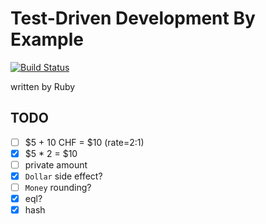 # Test-Driven Development By Example

[![Build Status](https://travis-ci.org/ykws/test-driven-development-by-example-ruby.svg?branch=master)](https://travis-ci.org/ykws/test-driven-development-by-example-ruby)

written by Ruby

## TODO

- [ ] $5 + 10 CHF = $10 (rate=2:1)
- [x] $5 * 2 = $10
- [ ] private amount
- [x] `Dollar` side effect?
- [ ] `Money` rounding?
- [x] eql?
- [x] hash

